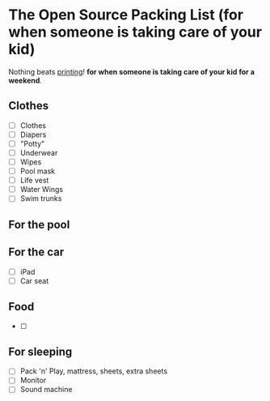 # The Open Source Packing List (for when someone is taking care of your kid)

Nothing beats [printing](https://raw.github.com/hjhart/packing-list/master/HENRY.md)! **for when someone is taking care of your kid for a weekend**.

## Clothes

- [ ] Clothes
- [ ] Diapers
- [ ] "Potty"
- [ ] Underwear
- [ ] Wipes
- [ ] Pool mask
- [ ] Life vest
- [ ] Water Wings
- [ ] Swim trunks

## For the pool

## For the car

- [ ] iPad
- [ ] Car seat

## Food

- [ ] 

## For sleeping
- [ ] Pack 'n' Play, mattress, sheets, extra sheets
- [ ] Monitor
- [ ] Sound machine
